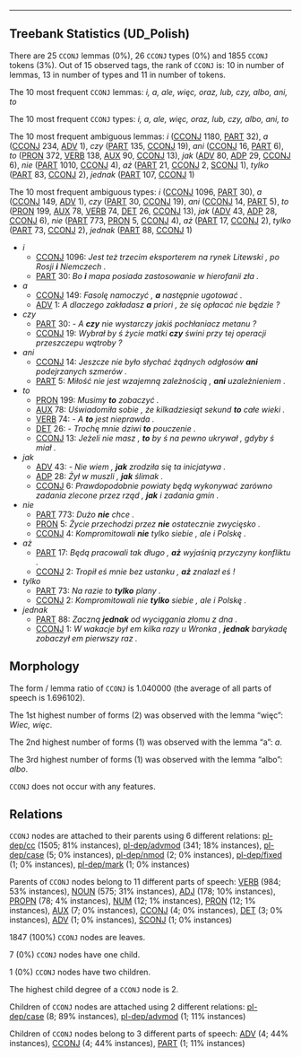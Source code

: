 

--------------------------------------------------------------------------------

## Treebank Statistics (UD_Polish)

There are 25 `CCONJ` lemmas (0%), 26 `CCONJ` types (0%) and 1855 `CCONJ` tokens (3%).
Out of 15 observed tags, the rank of `CCONJ` is: 10 in number of lemmas, 13 in number of types and 11 in number of tokens.

The 10 most frequent `CCONJ` lemmas: <em>i, a, ale, więc, oraz, lub, czy, albo, ani, to</em>

The 10 most frequent `CCONJ` types:  <em>i, a, ale, więc, oraz, lub, czy, albo, ani, to</em>

The 10 most frequent ambiguous lemmas: <em>i</em> ([CCONJ]() 1180, [PART]() 32), <em>a</em> ([CCONJ]() 234, [ADV]() 1), <em>czy</em> ([PART]() 135, [CCONJ]() 19), <em>ani</em> ([CCONJ]() 16, [PART]() 6), <em>to</em> ([PRON]() 372, [VERB]() 138, [AUX]() 90, [CCONJ]() 13), <em>jak</em> ([ADV]() 80, [ADP]() 29, [CCONJ]() 6), <em>nie</em> ([PART]() 1010, [CCONJ]() 4), <em>aż</em> ([PART]() 21, [CCONJ]() 2, [SCONJ]() 1), <em>tylko</em> ([PART]() 83, [CCONJ]() 2), <em>jednak</em> ([PART]() 107, [CCONJ]() 1)

The 10 most frequent ambiguous types:  <em>i</em> ([CCONJ]() 1096, [PART]() 30), <em>a</em> ([CCONJ]() 149, [ADV]() 1), <em>czy</em> ([PART]() 30, [CCONJ]() 19), <em>ani</em> ([CCONJ]() 14, [PART]() 5), <em>to</em> ([PRON]() 199, [AUX]() 78, [VERB]() 74, [DET]() 26, [CCONJ]() 13), <em>jak</em> ([ADV]() 43, [ADP]() 28, [CCONJ]() 6), <em>nie</em> ([PART]() 773, [PRON]() 5, [CCONJ]() 4), <em>aż</em> ([PART]() 17, [CCONJ]() 2), <em>tylko</em> ([PART]() 73, [CCONJ]() 2), <em>jednak</em> ([PART]() 88, [CCONJ]() 1)


* <em>i</em>
  * [CCONJ]() 1096: <em>Jest też trzecim eksporterem na rynek Litewski , po Rosji <b>i</b> Niemczech .</em>
  * [PART]() 30: <em>Bo <b>i</b> mapa posiada zastosowanie w hierofanii zła .</em>
* <em>a</em>
  * [CCONJ]() 149: <em>Fasolę namoczyć , <b>a</b> następnie ugotować .</em>
  * [ADV]() 1: <em>A dlaczego zakładasz <b>a</b> priori , że się opłacać nie będzie ?</em>
* <em>czy</em>
  * [PART]() 30: <em>- A <b>czy</b> nie wystarczy jakiś pochłaniacz metanu ?</em>
  * [CCONJ]() 19: <em>Wybrał by ś życie matki <b>czy</b> świni przy tej operacji przeszczepu wątroby ?</em>
* <em>ani</em>
  * [CCONJ]() 14: <em>Jeszcze nie było słychać żądnych odgłosów <b>ani</b> podejrzanych szmerów .</em>
  * [PART]() 5: <em>Miłość nie jest wzajemną zależnością , <b>ani</b> uzależnieniem .</em>
* <em>to</em>
  * [PRON]() 199: <em>Musimy <b>to</b> zobaczyć .</em>
  * [AUX]() 78: <em>Uświadomiła sobie , że kilkadziesiąt sekund <b>to</b> całe wieki .</em>
  * [VERB]() 74: <em>- A <b>to</b> jest nieprawda .</em>
  * [DET]() 26: <em>- Trochę mnie dziwi <b>to</b> pouczenie .</em>
  * [CCONJ]() 13: <em>Jeżeli nie masz , <b>to</b> by ś na pewno ukrywał , gdyby ś miał .</em>
* <em>jak</em>
  * [ADV]() 43: <em>- Nie wiem , <b>jak</b> zrodziła się ta inicjatywa .</em>
  * [ADP]() 28: <em>Żył w muszli , <b>jak</b> ślimak .</em>
  * [CCONJ]() 6: <em>Prawdopodobnie powiaty będą wykonywać zarówno zadania zlecone przez rząd , <b>jak</b> i zadania gmin .</em>
* <em>nie</em>
  * [PART]() 773: <em>Dużo <b>nie</b> chce .</em>
  * [PRON]() 5: <em>Życie przechodzi przez <b>nie</b> ostatecznie zwycięsko .</em>
  * [CCONJ]() 4: <em>Kompromitowali <b>nie</b> tylko siebie , ale i Polskę .</em>
* <em>aż</em>
  * [PART]() 17: <em>Będą pracowali tak długo , <b>aż</b> wyjaśnią przyczyny konfliktu .</em>
  * [CCONJ]() 2: <em>Tropił eś mnie bez ustanku , <b>aż</b> znalazł eś !</em>
* <em>tylko</em>
  * [PART]() 73: <em>Na razie to <b>tylko</b> plany .</em>
  * [CCONJ]() 2: <em>Kompromitowali nie <b>tylko</b> siebie , ale i Polskę .</em>
* <em>jednak</em>
  * [PART]() 88: <em>Zaczną <b>jednak</b> od wyciągania złomu z dna .</em>
  * [CCONJ]() 1: <em>W wakacje był em kilka razy u Wronka , <b>jednak</b> barykadę zobaczył em pierwszy raz .</em>

## Morphology

The form / lemma ratio of `CCONJ` is 1.040000 (the average of all parts of speech is 1.696102).

The 1st highest number of forms (2) was observed with the lemma “więc”: <em>Wiec, więc</em>.

The 2nd highest number of forms (1) was observed with the lemma “a”: <em>a</em>.

The 3rd highest number of forms (1) was observed with the lemma “albo”: <em>albo</em>.

`CCONJ` does not occur with any features.


## Relations

`CCONJ` nodes are attached to their parents using 6 different relations: [pl-dep/cc]() (1505; 81% instances), [pl-dep/advmod]() (341; 18% instances), [pl-dep/case]() (5; 0% instances), [pl-dep/nmod]() (2; 0% instances), [pl-dep/fixed]() (1; 0% instances), [pl-dep/mark]() (1; 0% instances)

Parents of `CCONJ` nodes belong to 11 different parts of speech: [VERB]() (984; 53% instances), [NOUN]() (575; 31% instances), [ADJ]() (178; 10% instances), [PROPN]() (78; 4% instances), [NUM]() (12; 1% instances), [PRON]() (12; 1% instances), [AUX]() (7; 0% instances), [CCONJ]() (4; 0% instances), [DET]() (3; 0% instances), [ADV]() (1; 0% instances), [SCONJ]() (1; 0% instances)

1847 (100%) `CCONJ` nodes are leaves.

7 (0%) `CCONJ` nodes have one child.

1 (0%) `CCONJ` nodes have two children.

The highest child degree of a `CCONJ` node is 2.

Children of `CCONJ` nodes are attached using 2 different relations: [pl-dep/case]() (8; 89% instances), [pl-dep/advmod]() (1; 11% instances)

Children of `CCONJ` nodes belong to 3 different parts of speech: [ADV]() (4; 44% instances), [CCONJ]() (4; 44% instances), [PART]() (1; 11% instances)

